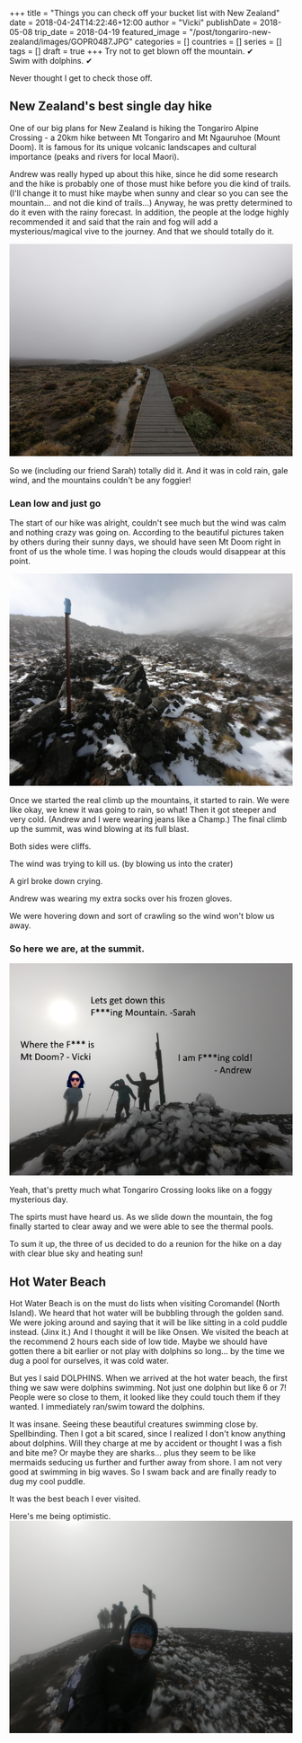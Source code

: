 +++
title = "Things you can check off your bucket list with New Zealand"
date = 2018-04-24T14:22:46+12:00
author = "Vicki"
publishDate = 2018-05-08
trip_date = 2018-04-19
featured_image = "/post/tongariro-new-zealand/images/GOPR0487.JPG"
categories = []
countries = []
series = []
tags = []
draft = true
+++
Try not to get blown off the mountain. ✔ </br>
Swim with dolphins. ✔ 
<!--more-->

Never thought I get to check those off. 
## New Zealand's best single day hike

One of our big plans for New Zealand is hiking the Tongariro Alpine Crossing - a 20km hike between Mt Tongariro and Mt Ngauruhoe (Mount Doom). It is famous for its unique volcanic landscapes and cultural importance (peaks and rivers for local Maori). 

Andrew was really hyped up about this hike, since he did some research and the hike is probably one of those must hike before you die kind of trails. (I'll change it to must hike maybe when sunny and clear so you can see the mountain… and not die kind of trails…) Anyway, he was pretty determined to do it even with the rainy forecast. In addition, the people at the lodge highly recommended it and said that the rain and fog will add a mysterious/magical vive to the journey. And that we should totally do it. 

![foggy](images/GOPR0471.JPG)

So we (including our friend Sarah) totally did it. And it was in cold rain, gale wind, and the mountains couldn't be any foggier! 

### Lean low and just go

The start of our hike was alright, couldn't see much but the wind was calm and nothing crazy was going on. According to the beautiful pictures taken by others during their sunny days, we should have seen Mt Doom right in front of us the whole time. I was hoping the clouds would disappear at this point. 

![foggy mountains](images/GOPR0487.JPG)

Once we started the real climb up the mountains, it started to rain. We were like okay, we knew it was going to rain, so what! Then it got steeper and very cold. (Andrew and I were wearing jeans like a Champ.) The final climb up the summit, was wind blowing at its full blast. 

Both sides were cliffs. 

The wind was trying to kill us. (by blowing us into the crater)

A girl broke down crying.

Andrew was wearing my extra socks over his frozen gloves. 

We were hovering down and sort of crawling so the wind won't blow us away.

### So here we are, at the summit. 
![mysterious Tongariro](images/summit2.jpg)


Yeah, that's pretty much what Tongariro Crossing looks like on a foggy mysterious day.

The spirts must have heard us. As we slide down the mountain, the fog finally started to clear away and we were able to see the thermal pools. 

To sum it up, the three of us decided to do a reunion for the hike on a day with clear blue sky and heating sun! 

## Hot Water Beach 

Hot Water Beach is on the must do lists when visiting Coromandel (North Island). We heard that hot water will be bubbling through the golden sand. We were joking around and saying that it will be like sitting in a cold puddle instead. (Jinx it.) And I thought it will be like Onsen. We visited the beach at the recommend 2 hours each side of low tide. Maybe we should have gotten there a bit earlier or not play with dolphins so long… by the time we dug a pool for ourselves, it was cold water. 

But yes I said DOLPHINS. When we arrived at the hot water beach, the first thing we saw were dolphins swimming. Not just one dolphin but like 6 or 7! People were so close to them, it looked like they could touch them if they wanted. I immediately ran/swim toward the dolphins. 

It was insane. Seeing these beautiful creatures swimming close by. Spellbinding. Then I got a bit scared, since I realized I don't know anything about dolphins. Will they charge at me by accident or thought I was a fish and bite me? Or maybe they are sharks… plus they seem to be like mermaids seducing us further and further away from shore. I am not very good at swimming in big waves. So I swam back and are finally ready to dug my cool puddle.

It was the best beach I ever visited. 


Here's me being optimistic. 
![me at the summit](images/GOPR0494.JPG)
